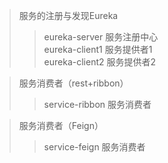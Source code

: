 >服务的注册与发现Eureka
>>eureka-server 服务注册中心    
eureka-client1  服务提供者1   
eureka-client2  服务提供者2   

>服务消费者（rest+ribbon）
>>service-ribbon    服务消费者

>服务消费者（Feign）
>>service-feign     服务消费者